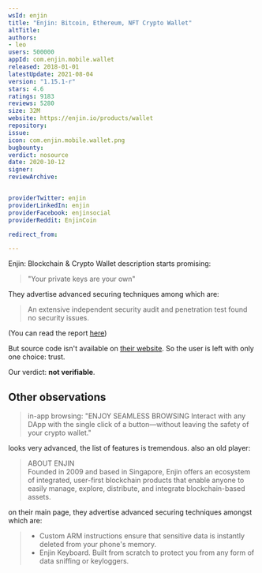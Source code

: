 ```yaml
---
wsId: enjin
title: "Enjin: Bitcoin, Ethereum, NFT Crypto Wallet"
altTitle: 
authors:
- leo
users: 500000
appId: com.enjin.mobile.wallet
released: 2018-01-01
latestUpdate: 2021-08-04
version: "1.15.1-r"
stars: 4.6
ratings: 9183
reviews: 5280
size: 32M
website: https://enjin.io/products/wallet
repository: 
issue: 
icon: com.enjin.mobile.wallet.png
bugbounty: 
verdict: nosource
date: 2020-10-12
signer: 
reviewArchive:


providerTwitter: enjin
providerLinkedIn: enjin
providerFacebook: enjinsocial
providerReddit: EnjinCoin

redirect_from:

---
```



Enjin: Blockchain & Crypto Wallet
description starts promising:

> "Your private keys are your own"

They advertise advanced securing techniques among which are:

> An extensive independent security audit and penetration test found no security
  issues.

(You can read the report
[here](https://cdn.enjin.io/files/pdfs/enjin-wallet-security-audit.pdf))

But source code isn't available on [their website](https://github.com/enjin).
So the user is left with only one choice: trust.

Our verdict: **not verifiable**.


Other observations
------------------

> in-app browsing:
> "ENJOY SEAMLESS BROWSING
> Interact with any DApp with the single click of a button—without leaving the
> safety of your crypto wallet."

looks very advanced, the list of features is tremendous. also an old player:

> ABOUT ENJIN<br>
  Founded in 2009 and based in Singapore, Enjin offers an ecosystem of
  integrated, user-first blockchain products that enable anyone to easily
  manage, explore, distribute, and integrate blockchain-based assets.

on their main page, they advertise advanced securing techniques amongst which are:

> * Custom ARM instructions ensure that sensitive data is instantly deleted from
    your phone's memory.
> * Enjin Keyboard. Built from scratch to protect you from any form of data
    sniffing or keyloggers.
